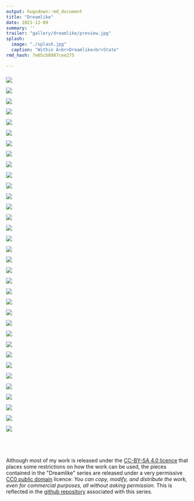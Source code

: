 ```yaml
---
output: hugodown::md_document
title: "Dreamlike"
date: 2021-12-09
summary: ''
trailer: "gallery/dreamlike/preview.jpg"
splash:
  image: "./splash.jpg"
  caption: "Within A<br>Dreamlike<br>State"
rmd_hash: 7e65cb8987cee275

---
```


<style>
.splash-caption-tweak{
  font-size: 150%;
  font-weight: 100;
  letter-spacing: 15px;
  text-align: center;
}
</style>

<div class="highlight">

</div>

<div class="highlight">

<div>
<div class="row p-0 row-cols-1 row-cols-sm-2 row-cols-md-3 row-cols-lg-4" style="margin-left: -.4rem; margin-right: -.4rem; margin-top: 1rem; margin-bottom: 1rem; ">
<div class="card bg-transparent m-0 border-0 collapse.show bs4cards-blahblahblah " style="padding: .4rem ; border-width: 0; border-radius: 0 0 0 0 ;">
<a href="https://djnavarro.net/series-dreamlike/3000/pollen_09_1112.jpg" style="color: inherit;">
<img src="https://djnavarro.net/series-dreamlike/800/pollen_09_1112.jpg" class="card-img" style="border-style:solid; border-color:inherits; border-width:0; border-radius: 0 0 0 0 ;"/>
</a>
</div>
<div class="card bg-transparent m-0 border-0 collapse.show bs4cards-blahblahblah " style="padding: .4rem ; border-width: 0; border-radius: 0 0 0 0 ;">
<a href="https://djnavarro.net/series-dreamlike/3000/pollen_09_1116.jpg" style="color: inherit;">
<img src="https://djnavarro.net/series-dreamlike/800/pollen_09_1116.jpg" class="card-img" style="border-style:solid; border-color:inherits; border-width:0; border-radius: 0 0 0 0 ;"/>
</a>
</div>
<div class="card bg-transparent m-0 border-0 collapse.show bs4cards-blahblahblah " style="padding: .4rem ; border-width: 0; border-radius: 0 0 0 0 ;">
<a href="https://djnavarro.net/series-dreamlike/3000/pollen_09_1119.jpg" style="color: inherit;">
<img src="https://djnavarro.net/series-dreamlike/800/pollen_09_1119.jpg" class="card-img" style="border-style:solid; border-color:inherits; border-width:0; border-radius: 0 0 0 0 ;"/>
</a>
</div>
<div class="card bg-transparent m-0 border-0 collapse.show bs4cards-blahblahblah " style="padding: .4rem ; border-width: 0; border-radius: 0 0 0 0 ;">
<a href="https://djnavarro.net/series-dreamlike/3000/pollen_09_1122.jpg" style="color: inherit;">
<img src="https://djnavarro.net/series-dreamlike/800/pollen_09_1122.jpg" class="card-img" style="border-style:solid; border-color:inherits; border-width:0; border-radius: 0 0 0 0 ;"/>
</a>
</div>
<div class="card bg-transparent m-0 border-0 collapse.show bs4cards-blahblahblah " style="padding: .4rem ; border-width: 0; border-radius: 0 0 0 0 ;">
<a href="https://djnavarro.net/series-dreamlike/3000/pollen_09_1123.jpg" style="color: inherit;">
<img src="https://djnavarro.net/series-dreamlike/800/pollen_09_1123.jpg" class="card-img" style="border-style:solid; border-color:inherits; border-width:0; border-radius: 0 0 0 0 ;"/>
</a>
</div>
<div class="card bg-transparent m-0 border-0 collapse.show bs4cards-blahblahblah " style="padding: .4rem ; border-width: 0; border-radius: 0 0 0 0 ;">
<a href="https://djnavarro.net/series-dreamlike/3000/pollen_09_1125.jpg" style="color: inherit;">
<img src="https://djnavarro.net/series-dreamlike/800/pollen_09_1125.jpg" class="card-img" style="border-style:solid; border-color:inherits; border-width:0; border-radius: 0 0 0 0 ;"/>
</a>
</div>
<div class="card bg-transparent m-0 border-0 collapse.show bs4cards-blahblahblah " style="padding: .4rem ; border-width: 0; border-radius: 0 0 0 0 ;">
<a href="https://djnavarro.net/series-dreamlike/3000/pollen_09_1132.jpg" style="color: inherit;">
<img src="https://djnavarro.net/series-dreamlike/800/pollen_09_1132.jpg" class="card-img" style="border-style:solid; border-color:inherits; border-width:0; border-radius: 0 0 0 0 ;"/>
</a>
</div>
<div class="card bg-transparent m-0 border-0 collapse.show bs4cards-blahblahblah " style="padding: .4rem ; border-width: 0; border-radius: 0 0 0 0 ;">
<a href="https://djnavarro.net/series-dreamlike/3000/pollen_09_1152.jpg" style="color: inherit;">
<img src="https://djnavarro.net/series-dreamlike/800/pollen_09_1152.jpg" class="card-img" style="border-style:solid; border-color:inherits; border-width:0; border-radius: 0 0 0 0 ;"/>
</a>
</div>
<div class="card bg-transparent m-0 border-0 collapse.show bs4cards-blahblahblah " style="padding: .4rem ; border-width: 0; border-radius: 0 0 0 0 ;">
<a href="https://djnavarro.net/series-dreamlike/3000/pollen_09_1164.jpg" style="color: inherit;">
<img src="https://djnavarro.net/series-dreamlike/800/pollen_09_1164.jpg" class="card-img" style="border-style:solid; border-color:inherits; border-width:0; border-radius: 0 0 0 0 ;"/>
</a>
</div>
<div class="card bg-transparent m-0 border-0 collapse.show bs4cards-blahblahblah " style="padding: .4rem ; border-width: 0; border-radius: 0 0 0 0 ;">
<a href="https://djnavarro.net/series-dreamlike/3000/pollen_09_1165.jpg" style="color: inherit;">
<img src="https://djnavarro.net/series-dreamlike/800/pollen_09_1165.jpg" class="card-img" style="border-style:solid; border-color:inherits; border-width:0; border-radius: 0 0 0 0 ;"/>
</a>
</div>
<div class="card bg-transparent m-0 border-0 collapse.show bs4cards-blahblahblah " style="padding: .4rem ; border-width: 0; border-radius: 0 0 0 0 ;">
<a href="https://djnavarro.net/series-dreamlike/3000/pollen_09_1169.jpg" style="color: inherit;">
<img src="https://djnavarro.net/series-dreamlike/800/pollen_09_1169.jpg" class="card-img" style="border-style:solid; border-color:inherits; border-width:0; border-radius: 0 0 0 0 ;"/>
</a>
</div>
<div class="card bg-transparent m-0 border-0 collapse.show bs4cards-blahblahblah " style="padding: .4rem ; border-width: 0; border-radius: 0 0 0 0 ;">
<a href="https://djnavarro.net/series-dreamlike/3000/pollen_09_1174.jpg" style="color: inherit;">
<img src="https://djnavarro.net/series-dreamlike/800/pollen_09_1174.jpg" class="card-img" style="border-style:solid; border-color:inherits; border-width:0; border-radius: 0 0 0 0 ;"/>
</a>
</div>
<div class="card bg-transparent m-0 border-0 collapse.show bs4cards-blahblahblah " style="padding: .4rem ; border-width: 0; border-radius: 0 0 0 0 ;">
<a href="https://djnavarro.net/series-dreamlike/3000/pollen_09_1181.jpg" style="color: inherit;">
<img src="https://djnavarro.net/series-dreamlike/800/pollen_09_1181.jpg" class="card-img" style="border-style:solid; border-color:inherits; border-width:0; border-radius: 0 0 0 0 ;"/>
</a>
</div>
<div class="card bg-transparent m-0 border-0 collapse.show bs4cards-blahblahblah " style="padding: .4rem ; border-width: 0; border-radius: 0 0 0 0 ;">
<a href="https://djnavarro.net/series-dreamlike/3000/pollen_09_1187.jpg" style="color: inherit;">
<img src="https://djnavarro.net/series-dreamlike/800/pollen_09_1187.jpg" class="card-img" style="border-style:solid; border-color:inherits; border-width:0; border-radius: 0 0 0 0 ;"/>
</a>
</div>
<div class="card bg-transparent m-0 border-0 collapse.show bs4cards-blahblahblah " style="padding: .4rem ; border-width: 0; border-radius: 0 0 0 0 ;">
<a href="https://djnavarro.net/series-dreamlike/3000/pollen_09_1188.jpg" style="color: inherit;">
<img src="https://djnavarro.net/series-dreamlike/800/pollen_09_1188.jpg" class="card-img" style="border-style:solid; border-color:inherits; border-width:0; border-radius: 0 0 0 0 ;"/>
</a>
</div>
<div class="card bg-transparent m-0 border-0 collapse.show bs4cards-blahblahblah " style="padding: .4rem ; border-width: 0; border-radius: 0 0 0 0 ;">
<a href="https://djnavarro.net/series-dreamlike/3000/pollen_09_1197.jpg" style="color: inherit;">
<img src="https://djnavarro.net/series-dreamlike/800/pollen_09_1197.jpg" class="card-img" style="border-style:solid; border-color:inherits; border-width:0; border-radius: 0 0 0 0 ;"/>
</a>
</div>
<div class="card bg-transparent m-0 border-0 collapse.show bs4cards-blahblahblah " style="padding: .4rem ; border-width: 0; border-radius: 0 0 0 0 ;">
<a href="https://djnavarro.net/series-dreamlike/3000/pollen_09_1199.jpg" style="color: inherit;">
<img src="https://djnavarro.net/series-dreamlike/800/pollen_09_1199.jpg" class="card-img" style="border-style:solid; border-color:inherits; border-width:0; border-radius: 0 0 0 0 ;"/>
</a>
</div>
<div class="card bg-transparent m-0 border-0 collapse.show bs4cards-blahblahblah " style="padding: .4rem ; border-width: 0; border-radius: 0 0 0 0 ;">
<a href="https://djnavarro.net/series-dreamlike/3000/pollen_09_1202.jpg" style="color: inherit;">
<img src="https://djnavarro.net/series-dreamlike/800/pollen_09_1202.jpg" class="card-img" style="border-style:solid; border-color:inherits; border-width:0; border-radius: 0 0 0 0 ;"/>
</a>
</div>
<div class="card bg-transparent m-0 border-0 collapse.show bs4cards-blahblahblah " style="padding: .4rem ; border-width: 0; border-radius: 0 0 0 0 ;">
<a href="https://djnavarro.net/series-dreamlike/3000/pollen_09_1204.jpg" style="color: inherit;">
<img src="https://djnavarro.net/series-dreamlike/800/pollen_09_1204.jpg" class="card-img" style="border-style:solid; border-color:inherits; border-width:0; border-radius: 0 0 0 0 ;"/>
</a>
</div>
<div class="card bg-transparent m-0 border-0 collapse.show bs4cards-blahblahblah " style="padding: .4rem ; border-width: 0; border-radius: 0 0 0 0 ;">
<a href="https://djnavarro.net/series-dreamlike/3000/pollen_09_1205.jpg" style="color: inherit;">
<img src="https://djnavarro.net/series-dreamlike/800/pollen_09_1205.jpg" class="card-img" style="border-style:solid; border-color:inherits; border-width:0; border-radius: 0 0 0 0 ;"/>
</a>
</div>
<div class="card bg-transparent m-0 border-0 collapse.show bs4cards-blahblahblah " style="padding: .4rem ; border-width: 0; border-radius: 0 0 0 0 ;">
<a href="https://djnavarro.net/series-dreamlike/3000/pollen_09_1215.jpg" style="color: inherit;">
<img src="https://djnavarro.net/series-dreamlike/800/pollen_09_1215.jpg" class="card-img" style="border-style:solid; border-color:inherits; border-width:0; border-radius: 0 0 0 0 ;"/>
</a>
</div>
<div class="card bg-transparent m-0 border-0 collapse.show bs4cards-blahblahblah " style="padding: .4rem ; border-width: 0; border-radius: 0 0 0 0 ;">
<a href="https://djnavarro.net/series-dreamlike/3000/pollen_09_1229.jpg" style="color: inherit;">
<img src="https://djnavarro.net/series-dreamlike/800/pollen_09_1229.jpg" class="card-img" style="border-style:solid; border-color:inherits; border-width:0; border-radius: 0 0 0 0 ;"/>
</a>
</div>
<div class="card bg-transparent m-0 border-0 collapse.show bs4cards-blahblahblah " style="padding: .4rem ; border-width: 0; border-radius: 0 0 0 0 ;">
<a href="https://djnavarro.net/series-dreamlike/3000/pollen_09_1230.jpg" style="color: inherit;">
<img src="https://djnavarro.net/series-dreamlike/800/pollen_09_1230.jpg" class="card-img" style="border-style:solid; border-color:inherits; border-width:0; border-radius: 0 0 0 0 ;"/>
</a>
</div>
<div class="card bg-transparent m-0 border-0 collapse.show bs4cards-blahblahblah " style="padding: .4rem ; border-width: 0; border-radius: 0 0 0 0 ;">
<a href="https://djnavarro.net/series-dreamlike/3000/pollen_09_1231.jpg" style="color: inherit;">
<img src="https://djnavarro.net/series-dreamlike/800/pollen_09_1231.jpg" class="card-img" style="border-style:solid; border-color:inherits; border-width:0; border-radius: 0 0 0 0 ;"/>
</a>
</div>
<div class="card bg-transparent m-0 border-0 collapse.show bs4cards-blahblahblah " style="padding: .4rem ; border-width: 0; border-radius: 0 0 0 0 ;">
<a href="https://djnavarro.net/series-dreamlike/3000/pollen_09_1232.jpg" style="color: inherit;">
<img src="https://djnavarro.net/series-dreamlike/800/pollen_09_1232.jpg" class="card-img" style="border-style:solid; border-color:inherits; border-width:0; border-radius: 0 0 0 0 ;"/>
</a>
</div>
<div class="card bg-transparent m-0 border-0 collapse.show bs4cards-blahblahblah " style="padding: .4rem ; border-width: 0; border-radius: 0 0 0 0 ;">
<a href="https://djnavarro.net/series-dreamlike/3000/pollen_09_1236.jpg" style="color: inherit;">
<img src="https://djnavarro.net/series-dreamlike/800/pollen_09_1236.jpg" class="card-img" style="border-style:solid; border-color:inherits; border-width:0; border-radius: 0 0 0 0 ;"/>
</a>
</div>
<div class="card bg-transparent m-0 border-0 collapse.show bs4cards-blahblahblah " style="padding: .4rem ; border-width: 0; border-radius: 0 0 0 0 ;">
<a href="https://djnavarro.net/series-dreamlike/3000/pollen_09_1239.jpg" style="color: inherit;">
<img src="https://djnavarro.net/series-dreamlike/800/pollen_09_1239.jpg" class="card-img" style="border-style:solid; border-color:inherits; border-width:0; border-radius: 0 0 0 0 ;"/>
</a>
</div>
<div class="card bg-transparent m-0 border-0 collapse.show bs4cards-blahblahblah " style="padding: .4rem ; border-width: 0; border-radius: 0 0 0 0 ;">
<a href="https://djnavarro.net/series-dreamlike/3000/pollen_09_1251.jpg" style="color: inherit;">
<img src="https://djnavarro.net/series-dreamlike/800/pollen_09_1251.jpg" class="card-img" style="border-style:solid; border-color:inherits; border-width:0; border-radius: 0 0 0 0 ;"/>
</a>
</div>
<div class="card bg-transparent m-0 border-0 collapse.show bs4cards-blahblahblah " style="padding: .4rem ; border-width: 0; border-radius: 0 0 0 0 ;">
<a href="https://djnavarro.net/series-dreamlike/3000/pollen_09_1252.jpg" style="color: inherit;">
<img src="https://djnavarro.net/series-dreamlike/800/pollen_09_1252.jpg" class="card-img" style="border-style:solid; border-color:inherits; border-width:0; border-radius: 0 0 0 0 ;"/>
</a>
</div>
<div class="card bg-transparent m-0 border-0 collapse.show bs4cards-blahblahblah " style="padding: .4rem ; border-width: 0; border-radius: 0 0 0 0 ;">
<a href="https://djnavarro.net/series-dreamlike/3000/pollen_09_1256.jpg" style="color: inherit;">
<img src="https://djnavarro.net/series-dreamlike/800/pollen_09_1256.jpg" class="card-img" style="border-style:solid; border-color:inherits; border-width:0; border-radius: 0 0 0 0 ;"/>
</a>
</div>
<div class="card bg-transparent m-0 border-0 collapse.show bs4cards-blahblahblah " style="padding: .4rem ; border-width: 0; border-radius: 0 0 0 0 ;">
<a href="https://djnavarro.net/series-dreamlike/3000/pollen_09_1262.jpg" style="color: inherit;">
<img src="https://djnavarro.net/series-dreamlike/800/pollen_09_1262.jpg" class="card-img" style="border-style:solid; border-color:inherits; border-width:0; border-radius: 0 0 0 0 ;"/>
</a>
</div>
<div class="card bg-transparent m-0 border-0 collapse.show bs4cards-blahblahblah " style="padding: .4rem ; border-width: 0; border-radius: 0 0 0 0 ;">
<a href="https://djnavarro.net/series-dreamlike/3000/pollen_09_1263.jpg" style="color: inherit;">
<img src="https://djnavarro.net/series-dreamlike/800/pollen_09_1263.jpg" class="card-img" style="border-style:solid; border-color:inherits; border-width:0; border-radius: 0 0 0 0 ;"/>
</a>
</div>
<div class="card bg-transparent m-0 border-0 collapse.show bs4cards-blahblahblah " style="padding: .4rem ; border-width: 0; border-radius: 0 0 0 0 ;">
<a href="https://djnavarro.net/series-dreamlike/3000/pollen_09_1271.jpg" style="color: inherit;">
<img src="https://djnavarro.net/series-dreamlike/800/pollen_09_1271.jpg" class="card-img" style="border-style:solid; border-color:inherits; border-width:0; border-radius: 0 0 0 0 ;"/>
</a>
</div>
<div class="card bg-transparent m-0 border-0 collapse.show bs4cards-blahblahblah " style="padding: .4rem ; border-width: 0; border-radius: 0 0 0 0 ;">
<a href="https://djnavarro.net/series-dreamlike/3000/pollen_09_1272.jpg" style="color: inherit;">
<img src="https://djnavarro.net/series-dreamlike/800/pollen_09_1272.jpg" class="card-img" style="border-style:solid; border-color:inherits; border-width:0; border-radius: 0 0 0 0 ;"/>
</a>
</div>
</div>
</div>

</div>

<br><br>

Although most of my work is released under the [CC-BY-SA 4.0 licence](https://creativecommons.org/licenses/by-sa/4.0/) that places some restrictions on how the work can be used, the pieces contained in the "Dreamlike" series are released under a very permissive [CC0 public domain](https://creativecommons.org/publicdomain/zero/1.0/) licence: *You can copy, modify, and distribute the work, even for commercial purposes, all without asking permission.* This is reflected in the [github repository](https://github.com/djnavarro/series-dreamlike) associated with this series.

